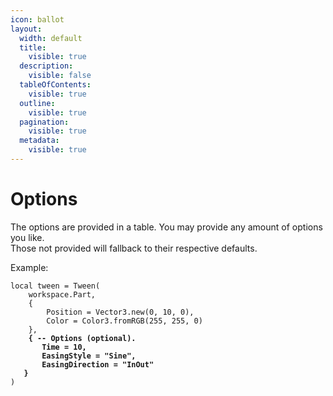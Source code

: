 ```yaml
---
icon: ballot
layout:
  width: default
  title:
    visible: true
  description:
    visible: false
  tableOfContents:
    visible: true
  outline:
    visible: true
  pagination:
    visible: true
  metadata:
    visible: true
---
```


# Options

The options are provided in a table. You may provide any amount of options you like.\
Those not provided will fallback to their respective defaults.

Example:

<pre class="language-lua"><code class="lang-lua">local tween = Tween(
	workspace.Part,
	{
		Position = Vector3.new(0, 10, 0),
		Color = Color3.fromRGB(255, 255, 0)
	},
<strong>	{ -- Options (optional).
</strong><strong>		Time = 10,
</strong><strong>		EasingStyle = "Sine",
</strong><strong>		EasingDirection = "InOut"
</strong><strong>	}
</strong>)
</code></pre>
